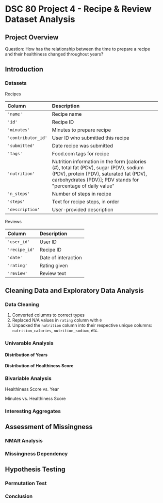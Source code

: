 # DSC 80 Project 4 - Recipe & Review Dataset Analysis

## Project Overview
Question: How has the relationship between the time to prepare a recipe and their healthiness changed throughout years?

## Introduction

### Datasets
Recipes

| Column         | Description                                                                                                                                       |
|:---------------|:--------------------------------------------------------------------------------------------------------------------------------------------------|
| `'name'`        | Recipe name                                                                                                                                       |
| `'id'`             | Recipe ID                                                                                                                                         |
| `'minutes'`        | Minutes to prepare recipe                                                                                                                         |
| `'contributor_id'` | User ID who submitted this recipe                                                                                                                 |
| `'submitted'`      | Date recipe was submitted                                                                                                                         |
| `'tags'`          | Food.com tags for recipe                                                                                                                          |
| `'nutrition'`      | Nutrition information in the form [calories (#), total fat (PDV), sugar (PDV), sodium (PDV), protein (PDV), saturated fat (PDV), carbohydrates (PDV)]; PDV stands for "percentage of daily value" |
| `'n_steps'`        | Number of steps in recipe                                                                                                                         |
| `'steps'`          | Text for recipe steps, in order                                                                                                                   |
| `'description'`    | User-provided description                                                                                                                         |


Reviews

| Column    | Description         |
|:----------|:--------------------|
| `'user_id'`   | User ID             |
| `'recipe_id'` | Recipe ID           |
| `'date'`      | Date of interaction |
| `'rating'`    | Rating given        |
| `'review'`    | Review text         |


## Cleaning Data and Exploratory Data Analysis

### Data Cleaning
1. Converted columns to correct types
2. Replaced N/A values in `rating` column with `0`
3. Unpacked the `nutrition` column into their respective unique columns: `nutrition_calories`, `nutrition_sodium`, etc.

### Univarable Analysis

#### Distribution of Years

#### Distribution of Healthiness Score

### Bivariable Analysis
Healthiness Score vs. Year

Minutes vs. Healthiness Score

### Interesting Aggregates

## Assessment of Missingness

### NMAR Analysis

### Missingness Dependency


## Hypothesis Testing

### Permutation Test

### Conclusion

